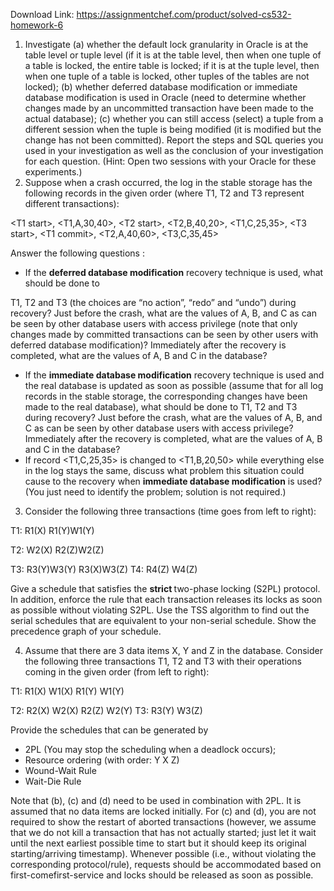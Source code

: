 Download Link: https://assignmentchef.com/product/solved-cs532-homework-6
<br>
<ol>

 <li> Investigate (a) whether the default lock granularity in Oracle is at the table level or tuple level (if it is at the table level, then when one tuple of a table is locked, the entire table is locked; if it is at the tuple level, then when one tuple of a table is locked, other tuples of the tables are not locked); (b) whether deferred database modification or immediate database modification is used in Oracle (need to determine whether changes made by an uncommitted transaction have been made to the actual database); (c) whether you can still access (select) a tuple from a different session when the tuple is being modified (it is modified but the change has not been committed). Report the steps and SQL queries you used in your investigation as well as the conclusion of your investigation for each question. (Hint: Open two sessions with your Oracle for these experiments.)</li>

 <li>Suppose when a crash occurred, the log in the stable storage has the following records in the given order (where T1, T2 and T3 represent different transactions):</li>

</ol>

&lt;T1 start&gt;, &lt;T1,A,30,40&gt;, &lt;T2 start&gt;, &lt;T2,B,40,20&gt;, &lt;T1,C,25,35&gt;, &lt;T3 start&gt;, &lt;T1 commit&gt;,  &lt;T2,A,40,60&gt;, &lt;T3,C,35,45&gt;

Answer the following questions :

<ul>

 <li> If the <strong>deferred database modification</strong> recovery technique is used, what should be done to</li>

</ul>

T1, T2 and T3 (the choices are “no action”, “redo” and “undo”) during recovery? Just before the crash, what are the values of A, B, and C as can be seen by other database users with access privilege (note that only changes made by committed transactions can be seen by other users with deferred database modification)? Immediately after the recovery is completed, what are the values of A, B and C in the database?

<ul>

 <li> If the <strong>immediate database modification</strong> recovery technique is used and the real database is updated as soon as possible (assume that for all log records in the stable storage, the corresponding changes have been made to the real database), what should be done to T1, T2 and T3 during recovery? Just before the crash, what are the values of A, B, and C as can be seen by other database users with access privilege? Immediately after the recovery is completed, what are the values of A, B and C in the database?</li>

 <li>If record &lt;T1,C,25,35&gt; is changed to &lt;T1,B,20,50&gt; while everything else in the log stays the same, discuss what problem this situation could cause to the recovery when <strong>immediate database modification</strong> is used? (You just need to identify the problem; solution is not required.)</li>

</ul>

<ol start="3">

 <li> Consider the following three transactions (time goes from left to right):</li>

</ol>




T1: R1(X)                                                                           R1(Y)W1(Y)

T2:                      W2(X)                                 R2(Z)W2(Z)

T3:                                 R3(Y)W3(Y)                                                     R3(X)W3(Z)       T4:          R4(Z)                                   W4(Z)




Give a schedule that satisfies the <strong>strict </strong>two-phase locking (S2PL) protocol. In addition, enforce the rule that each transaction releases its locks as soon as possible without violating S2PL. Use the TSS algorithm to find out the serial schedules that are equivalent to your non-serial schedule. Show the precedence graph of your schedule.




<ol start="4">

 <li> Assume that there are 3 data items X, Y and Z in the database. Consider the following three transactions T1, T2 and T3 with their operations coming in the given order (from left to right):</li>

</ol>




T1: R1(X)                     W1(X)                      R1(Y)                      W1(Y)

T2:                      R2(X)           W2(X) R2(Z)                     W2(Y) T3:           R3(Y)                                                      W3(Z)




Provide the schedules that can be generated by

<ul>

 <li>2PL (You may stop the scheduling when a deadlock occurs);</li>

 <li>Resource ordering (with order: Y X Z)</li>

 <li>Wound-Wait Rule</li>

 <li>Wait-Die Rule</li>

</ul>




Note that (b), (c) and (d) need to be used in combination with 2PL. It is assumed that no data items are locked initially. For (c) and (d), you are not required to show the restart of aborted transactions (however, we assume that we do not kill a transaction that has not actually started; just let it wait until the next earliest possible time to start but it should keep its original starting/arriving timestamp). Whenever possible (i.e., without violating the corresponding protocol/rule), requests should be accommodated based on first-comefirst-service and locks should be released as soon as possible.


